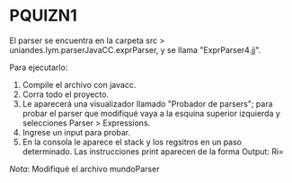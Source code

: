 # PQUIZN1
El parser se encuentra en la carpeta src > uniandes.lym.parserJavaCC.exprParser, y se llama "ExprParser4.jj". 

Para ejecutarlo:

1. Compile el archivo con javacc.
2. Corra todo el proyecto.
3. Le aparecerá una visualizador llamado "Probador de parsers"; para probar el parser que modifiqué vaya a la esquina superior izquierda y selecciones Parser > Expressions.
4. Ingrese un input para probar.
5. En la consola le aparece el stack y los regsitros en un paso determinado. Las instrucciones print aparecen de la forma Output: Ri=<INT>

*Nota*: Modifiqué el archivo mundoParser
